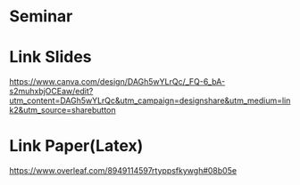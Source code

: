 # Seminar

# Link Slides
https://www.canva.com/design/DAGh5wYLrQc/_FQ-6_bA-s2muhxbjOCEaw/edit?utm_content=DAGh5wYLrQc&utm_campaign=designshare&utm_medium=link2&utm_source=sharebutton

# Link Paper(Latex)
https://www.overleaf.com/8949114597rtyppsfkywgh#08b05e
